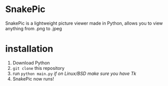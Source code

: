 # SnakePic
SnakePic is a lightweight picture viewer made in Python, allows you to view anything from .png to .jpeg

# installation
1. Download Python
2. `git clone` this repository
3. run `python main.py` *if on Linux/BSD make sure you have Tk*
4. SnakePic now runs!
